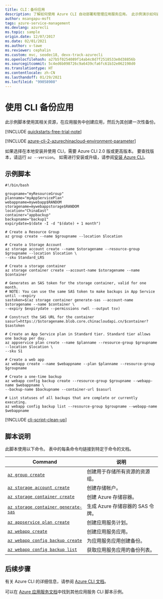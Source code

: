 ```yaml
---
title: CLI：备份应用
description: 了解如何使用 Azure CLI 自动部署和管理应用服务应用。 此示例演示如何备份应用。
author: msangapu-msft
tags: azure-service-management
ms.devlang: azurecli
ms.topic: sample
origin.date: 12/07/2017
ms.date: 02/01/2021
ms.author: v-tawe
ms.reviewer: cephalin
ms.custom: mvc, seodec18, devx-track-azurecli
ms.openlocfilehash: a27b5f0254089f14ab4c0d7f2518533e0d38856b
ms.sourcegitcommit: 5c4ed6b098726c9a6439cfa6fc61b32e062198d0
ms.translationtype: HT
ms.contentlocale: zh-CN
ms.lasthandoff: 01/29/2021
ms.locfileid: "99058908"
---
```

# <a name="back-up-an-app-using-cli"></a>使用 CLI 备份应用

此示例脚本使用其相关资源，在应用服务中创建应用，然后为其创建一次性备份。 

[!INCLUDE [quickstarts-free-trial-note](../../../includes/quickstarts-free-trial-note.md)]

[!INCLUDE [azure-cli-2-azurechinacloud-environment-parameter](../../../includes/azure-cli-2-azurechinacloud-environment-parameter.md)]

如果选择在本地安装并使用 CLI，需要 Azure CLI 2.0 版或更高版本。 要查找版本，请运行 `az --version`。 如需进行安装或升级，请参阅[安装 Azure CLI](/cli/install-azure-cli?view=azure-cli-lastest)。

## <a name="sample-script"></a>示例脚本

```azurecli
#!/bin/bash

groupname="myResourceGroup"
planname="myAppServicePlan"
webappname=mywebapp$RANDOM
storagename=mywebappstorage$RANDOM
location="ChinaEast"
container="appbackup"
backupname="backup1"
expirydate=$(date -I -d "$(date) + 1 month")

# Create a Resource Group 
az group create --name $groupname --location $location

# Create a Storage Account
az storage account create --name $storagename --resource-group $groupname --location $location \
--sku Standard_LRS

# Create a storage container
az storage container create --account-name $storagename --name $container

# Generates an SAS token for the storage container, valid for one month.
# NOTE: You can use the same SAS token to make backups in App Service until --expiry
sastoken=$(az storage container generate-sas --account-name $storagename --name $container \
--expiry $expirydate --permissions rwdl --output tsv)

# Construct the SAS URL for the container
sasurl=https://$storagename.blob.core.chinacloudapi.cn/$container?$sastoken

# Create an App Service plan in Standard tier. Standard tier allows one backup per day.
az appservice plan create --name $planname --resource-group $groupname --location $location \
--sku S1

# Create a web app
az webapp create --name $webappname --plan $planname --resource-group $groupname

# Create a one-time backup
az webapp config backup create --resource-group $groupname --webapp-name $webappname \
--backup-name $backupname --container-url $sasurl

# List statuses of all backups that are complete or currently executing.
az webapp config backup list --resource-group $groupname --webapp-name $webappname
```

[!INCLUDE [cli-script-clean-up](../../../includes/cli-script-clean-up.md)]

## <a name="script-explanation"></a>脚本说明

此脚本使用以下命令。 表中的每条命令均链接到特定于命令的文档。

| Command | 说明 |
|---|---|
| [`az group create`](https://docs.azure.cn/cli/group#az_group_create) | 创建用于存储所有资源的资源组。 |
| [`az storage account create`](https://docs.azure.cn/cli/storage/account#az_storage_account_create) | 创建存储帐户。 |
| [`az storage container create`](https://docs.azure.cn/cli/storage/container#az_storage_container_create) | 创建 Azure 存储容器。 |
| [`az storage container generate-sas`](https://docs.azure.cn/cli/storage/container#az_storage_container_generate_sas) | 生成 Azure 存储容器的 SAS 令牌。  |
| [`az appservice plan create`](https://docs.azure.cn/cli/appservice/plan#az_appservice_plan_create) | 创建应用服务计划。 |
| [`az webapp create`](https://docs.azure.cn/cli/webapp#az_webapp_create) | 创建应用服务应用。 |
| [`az webapp config backup create`](https://docs.azure.cn/cli/webapp/config/backup#az_webapp_config_backup_create) | 为应用服务应用创建备份。 |
| [`az webapp config backup list`](https://docs.azure.cn/cli/webapp/config/backup#az_webapp_config_backup_list) | 获取应用服务应用的备份列表。 |

## <a name="next-steps"></a>后续步骤

有关 Azure CLI 的详细信息，请参阅 [Azure CLI 文档](https://docs.azure.cn/cli)。

可以在 [Azure 应用服务文档](../samples-cli.md)中找到其他应用服务 CLI 脚本示例。
